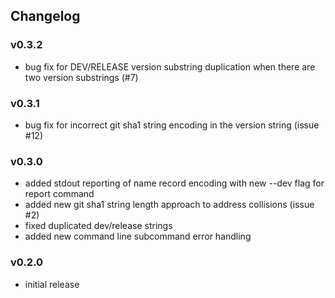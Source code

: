 ## Changelog

### v0.3.2

- bug fix for DEV/RELEASE version substring duplication when there are two version substrings (#7)

### v0.3.1

- bug fix for incorrect git sha1 string encoding in the version string (issue #12)

### v0.3.0

- added stdout reporting of name record encoding with new --dev flag for report command
- added new git sha1 string length approach to address collisions (issue #2)
- fixed duplicated dev/release strings
- added new command line subcommand error handling

### v0.2.0

- initial release
